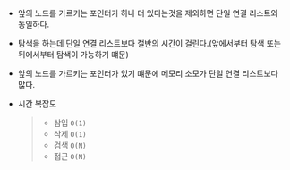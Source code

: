 - 앞의 노드를 가르키는 포인터가 하나 더 있다는것을 제외하면 단일 연결 리스트와 동일하다.
- 탐색을 하는데 단일 연결 리스트보다 절반의 시간이 걸린다.(앞에서부터 탐색 또는 뒤에서부터 탐색이 가능하기 떄문)
- 앞의 노드를 가르키는 포인터가 있기 떄문에 메모리 소모가 단일 연결 리스트보다 많다.
- 시간 복잡도

  > - 삼입 `O(1)`
  > - 삭제 `O(1)`
  > - 검색 `O(N)`
  > - 접근 `O(N)`
